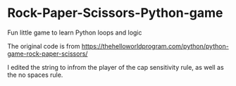 # Rock-Paper-Scissors-Python-game
Fun little game to learn Python loops and logic

The original code is from https://thehelloworldprogram.com/python/python-game-rock-paper-scissors/

I edited the string to infrom the player of the cap sensitivity rule, as well as the no spaces rule.
